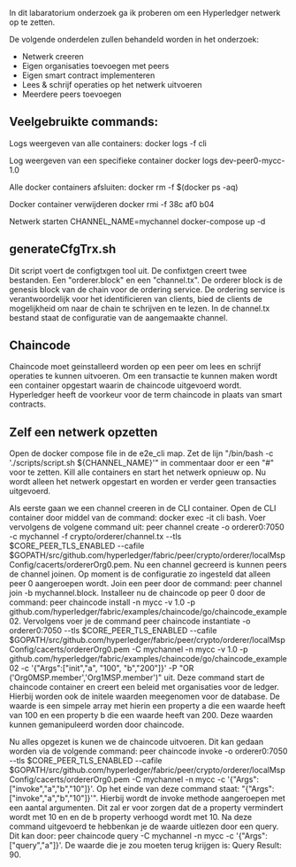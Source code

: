 In dit labaratorium onderzoek ga ik proberen om een Hyperledger netwerk op te zetten.

De volgende onderdelen zullen behandeld worden in het onderzoek:

- Netwerk creeren
- Eigen organisaties toevoegen met peers
- Eigen smart contract implementeren
- Lees & schrijf operaties op het netwerk uitvoeren
- Meerdere peers toevoegen

## Veelgebruikte commands: ##

Logs weergeven van alle containers:
docker logs -f cli

Log weergeven van een specifieke container
docker logs dev-peer0-mycc-1.0

Alle docker containers afsluiten:
docker rm -f $(docker ps -aq)

Docker container verwijderen
docker rmi -f 38c af0 b04

Netwerk starten
CHANNEL_NAME=mychannel docker-compose up -d 

## generateCfgTrx.sh ##
Dit script voert de configtxgen tool uit. De confixtgen creert twee bestanden. Een "orderer.block" en een "channel.tx".
De orderer block is de genesis block van de chain voor de ordering service. De ordering service is verantwoordelijk voor het identificieren van clients, bied de clients de mogelijkheid om naar de chain te schrijven en te lezen.
In de channel.tx bestand staat de configuratie van de aangemaakte channel.

## Chaincode ##
Chaincode moet geinstalleerd worden op een peer om lees en schrijf operaties te kunnen uitvoeren. Om een transactie te kunnen maken wordt een container opgestart waarin de chaincode uitgevoerd wordt.
Hyperledger heeft de voorkeur voor de term chaincode in plaats van smart contracts.  

## Zelf een netwerk opzetten ##
Open de docker compose file in de e2e_cli map. Zet de lijn "/bin/bash -c './scripts/script.sh ${CHANNEL_NAME}'" in commentaar
door er een "#" voor te zetten. Kill alle containers en start het netwerk opnieuw op.
Nu wordt alleen het netwerk opgestart en worden er verder geen transacties uitgevoerd.

Als eerste gaan we een channel creeren in de CLI container. Open de CLI container door middel van de command: docker exec -it cli bash. Voer vervolgens de volgene command uit:  peer channel create -o orderer0:7050 -c mychannel -f crypto/orderer/channel.tx --tls $CORE_PEER_TLS_ENABLED --cafile $GOPATH/src/github.com/hyperledger/fabric/peer/crypto/orderer/localMspConfig/cacerts/ordererOrg0.pem.
Nu een channel gecreerd is kunnen peers de channel joinen. Op moment is de configuratie zo ingesteld dat alleen peer 0 aangeroepen wordt. Join een peer door de command: peer channel join -b mychannel.block. Installeer nu de chaincode op peer 0 door de command: peer chaincode install -n mycc -v 1.0 -p github.com/hyperledger/fabric/examples/chaincode/go/chaincode_example02.
Vervolgens voer je de command peer chaincode instantiate -o orderer0:7050 --tls $CORE_PEER_TLS_ENABLED --cafile $GOPATH/src/github.com/hyperledger/fabric/peer/crypto/orderer/localMspConfig/cacerts/ordererOrg0.pem -C mychannel -n mycc -v 1.0 -p github.com/hyperledger/fabric/examples/chaincode/go/chaincode_example02 -c '{"Args":["init","a", "100", "b","200"]}' -P "OR ('Org0MSP.member','Org1MSP.member')" uit. Deze command start de chaincode container en creert een beleid met organisaties voor de ledger. Hierbij worden ook de initele waarden meegenomen voor de database. De waarde is een simpele array met hierin een property a die een waarde heeft van 100 en een property b die een waarde heeft van 200. Deze waarden kunnen gemanipuleerd worden door chaincode.

Nu alles opgezet is kunen we de chaincode uitvoeren. Dit kan gedaan worden via de volgende command: peer chaincode invoke -o orderer0:7050  --tls $CORE_PEER_TLS_ENABLED --cafile $GOPATH/src/github.com/hyperledger/fabric/peer/crypto/orderer/localMspConfig/cacerts/ordererOrg0.pem  -C mychannel -n mycc -c '{"Args":["invoke","a","b","10"]}'. Op het einde van deze command staat: "{"Args":["invoke","a","b","10"]}'". Hierbij wordt de invoke methode aangeroepen met een aantal argumenten. Dit zal er voor zorgen dat de a property vermindert wordt met 10 en en de b property verhoogd wordt met 10. Na deze command uitgevoerd te hebbenkan je de waarde uitlezen door een query. Dit kan door: peer chaincode query -C mychannel -n mycc -c '{"Args":["query","a"]}'. De waarde die je zou moeten terug krijgen is: Query Result: 90.
